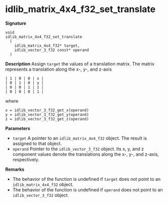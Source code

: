 # idlib_matrix_4x4_f32_set_translate

**Signature**
```
void
idlib_matrix_4x4_f32_set_translate
  (
    idlib_matrix_4x4_f32* target,
    idlib_vector_3_f32 const* operand
  )
```

**Description**
Assign `target` the values of a translation matrix.
The matrix represents a translation along the x-, y-, and z-axis

```
| 1 | 0 | 0 | x |
| 0 | 1 | 0 | y |
| 0 | 0 | 1 | z |
| 0 | 0 | 0 | 1 |
```

where

```
x = idlib_vector_3_f32_get_x(operand)
y = idlib_vector_3_f32_get_y(operand)
z = idlib_vector_3_f32_get_z(operand)
```

**Parameters**
- `target` A pointer to an `idlib_matrix_4x4_f32` object. The result is assigned to that object.
- `operand` Pointer to the `idlib_vector_3_f32` object.
            Its x, y, and z component values denote the translations along the x-, y-, and z-axis, respectively.

**Remarks**
- The behavior of the function is undefined if `target` does not point to an `idlib_matrix_4x4_f32` object.
- The behavior of the function is undefined if `operand` does not point to an `idlib_vector_3_f32` object.
